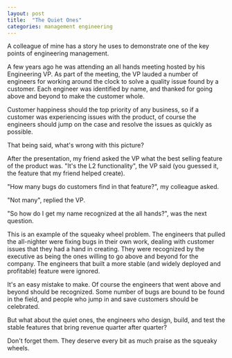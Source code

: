```yaml
---
layout: post
title:  "The Quiet Ones"
categories: management engineering
---
```


A colleague of mine has a story he uses to demonstrate one of the key points of 
engineering management. 

A few years ago he was attending an all hands meeting hosted by his Engineering VP. As part of the meeting, the VP lauded a number of engineers for working around the clock to solve 
a quality issue found by a customer. Each engineer was identified by name, and thanked 
for going above and beyond to make the customer whole.

Customer happiness should the top priority of any business, so if a customer 
was experiencing issues with the product, of course the engineers should jump
on the case and resolve the issues as quickly as possible.

That being said, what's wrong with this picture?

After the presentation, my friend asked the VP what the 
best selling feature of the product was. "It's the L2 functionality", the VP said
(you guessed it, the feature that my friend helped create).

"How many bugs do customers find in that feature?", my colleague asked.

"Not many", replied the VP.

"So how do I get my name recognized at the all hands?", was the next question.

This is an example of the squeaky wheel problem. The engineers that
pulled the all-nighter were fixing bugs in their own work, dealing with
customer issues that they had a hand in creating. They were recognized by the
executive as being the ones willing to go above and beyond for the company.
The engineers that built a more stable (and widely deployed and profitable) feature
were ignored.

It's an easy mistake to make. Of course the engineers that went above and beyond should
be recognized. Some number of bugs are bound to be found in the field, and
people who jump in and save customers should be celebrated.

But what about the quiet ones, the engineers who design, build, and test the 
stable features that bring revenue quarter after quarter?

Don't forget them. They deserve every bit as much praise as the squeaky wheels.
